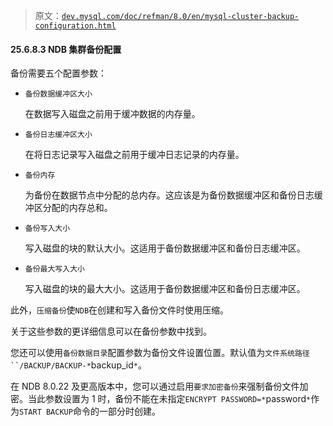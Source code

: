 > 原文：[`dev.mysql.com/doc/refman/8.0/en/mysql-cluster-backup-configuration.html`](https://dev.mysql.com/doc/refman/8.0/en/mysql-cluster-backup-configuration.html)

#### 25.6.8.3 NDB 集群备份配置

备份需要五个配置参数：

+   `备份数据缓冲区大小`

    在数据写入磁盘之前用于缓冲数据的内存量。

+   `备份日志缓冲区大小`

    在将日志记录写入磁盘之前用于缓冲日志记录的内存量。

+   `备份内存`

    为备份在数据节点中分配的总内存。这应该是为备份数据缓冲区和备份日志缓冲区分配的内存总和。

+   `备份写入大小`

    写入磁盘的块的默认大小。这适用于备份数据缓冲区和备份日志缓冲区。

+   `备份最大写入大小`

    写入磁盘的块的最大大小。这适用于备份数据缓冲区和备份日志缓冲区。

此外，`压缩备份`使`NDB`在创建和写入备份文件时使用压缩。

关于这些参数的更详细信息可以在备份参数中找到。

您还可以使用`备份数据目录`配置参数为备份文件设置位置。默认值为`文件系统路径``/BACKUP/BACKUP-*`backup_id`*`。

在 NDB 8.0.22 及更高版本中，您可以通过启用`要求加密备份`来强制备份文件加密。当此参数设置为 1 时，备份不能在未指定`ENCRYPT PASSWORD=*`password`*`作为`START BACKUP`命令的一部分时创建。
